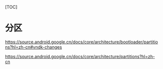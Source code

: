 [TOC]

# 分区


https://source.android.google.cn/docs/core/architecture/bootloader/partitions?hl=zh-cn#vndk-changes


https://source.android.google.cn/docs/core/architecture/partitions?hl=zh-cn














